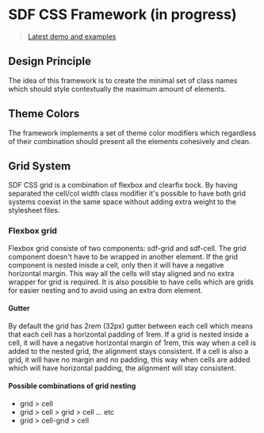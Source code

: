# SDF CSS Framework (in progress)
>[Latest demo and examples](https://eugenioenko.github.io/sdf-css/docs/)


## Design Principle
The idea of this framework is to create the minimal set of class names which should style contextually the maximum amount of elements.

## Theme Colors
The framework implements a set of theme color modifiers which regardless of their combination should present all the elements cohesively and clean.

## Grid System
SDF CSS grid is a combination of flexbox and clearfix bock.
By having separated the cell/col width class modifier it's possible to have both grid systems coexist in the same space without adding extra weight to the stylesheet files.

### Flexbox grid
Flexbox grid consiste of two components: sdf-grid and sdf-cell.
The grid component doesn't have to be wrapped in another element.
If the grid component is nested inisde a cell, only then it will have a negative horizontal margin. This way all the cells will stay aligned and no extra wrapper for grid is required.
It is also possible to have cells which are grids for easier nesting and to avoid using an extra dom element.

#### Gutter
By default the grid has 2rem (32px) gutter between each cell which means that each cell has a horizontal padding of 1rem.
If a grid is nested inside a cell, it will have a negative horizontal margin of 1rem, this way when a cell is added to the nested grid, the alignment stays consistent.
If a cell is also a grid, it will have no margin and no padding, this way when cells are added which will have horizontal padding, the alignment will stay consistent.

#### Possible combinations of grid nesting
* grid > cell
* grid > cell > grid > cell ... etc
* grid > cell-grid > cell
